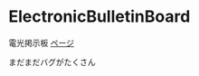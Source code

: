 # ElectronicBulletinBoard
電光掲示板
[ページ](https://salieri256.github.io/ElectronicBulletinBoard/)

まだまだバグがたくさん
